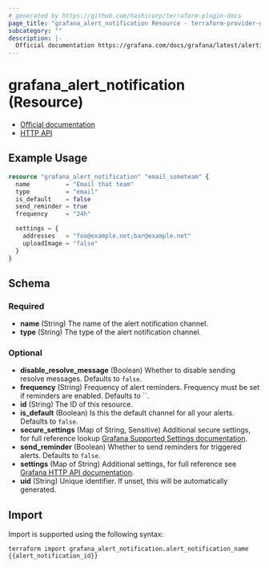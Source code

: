 ```yaml
---
# generated by https://github.com/hashicorp/terraform-plugin-docs
page_title: "grafana_alert_notification Resource - terraform-provider-grafana"
subcategory: ""
description: |-
  Official documentation https://grafana.com/docs/grafana/latest/alerting/notifications/HTTP API https://grafana.com/docs/grafana/latest/http_api/alerting_notification_channels/
---
```


# grafana_alert_notification (Resource)

* [Official documentation](https://grafana.com/docs/grafana/latest/alerting/notifications/)
* [HTTP API](https://grafana.com/docs/grafana/latest/http_api/alerting_notification_channels/)

## Example Usage

```terraform
resource "grafana_alert_notification" "email_someteam" {
  name          = "Email that team"
  type          = "email"
  is_default    = false
  send_reminder = true
  frequency     = "24h"

  settings = {
    addresses   = "foo@example.net;bar@example.net"
    uploadImage = "false"
  }
}
```

<!-- schema generated by tfplugindocs -->
## Schema

### Required

- **name** (String) The name of the alert notification channel.
- **type** (String) The type of the alert notification channel.

### Optional

- **disable_resolve_message** (Boolean) Whether to disable sending resolve messages. Defaults to `false`.
- **frequency** (String) Frequency of alert reminders. Frequency must be set if reminders are enabled. Defaults to ``.
- **id** (String) The ID of this resource.
- **is_default** (Boolean) Is this the default channel for all your alerts. Defaults to `false`.
- **secure_settings** (Map of String, Sensitive) Additional secure settings, for full reference lookup [Grafana Supported Settings documentation](https://grafana.com/docs/grafana/latest/administration/provisioning/#supported-settings).
- **send_reminder** (Boolean) Whether to send reminders for triggered alerts. Defaults to `false`.
- **settings** (Map of String) Additional settings, for full reference see [Grafana HTTP API documentation](https://grafana.com/docs/grafana/latest/http_api/alerting_notification_channels/).
- **uid** (String) Unique identifier. If unset, this will be automatically generated.

## Import

Import is supported using the following syntax:

```shell
terraform import grafana_alert_notification.alert_notification_name {{alert_notification_id}}
```
